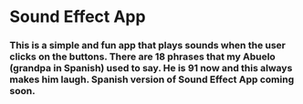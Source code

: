 # Sound Effect App

### This is a simple and fun app that plays sounds when the user clicks on the buttons. There are 18 phrases that my Abuelo (grandpa in Spanish) used to say. He is 91 now and this always makes him laugh. Spanish version of Sound Effect App coming soon. 